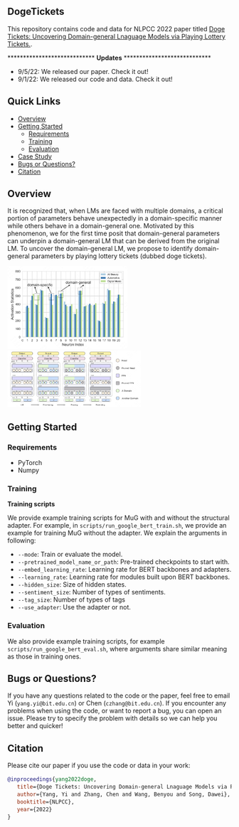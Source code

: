 ## DogeTickets

This repository contains code and data for NLPCC 2022 paper titled [Doge Tickets: Uncovering Domain-general Lnaguage Models via Playing Lottery Tickets.](https://arxiv.org/abs/2207.09638).

**************************** **Updates** ****************************

<!-- Thanks for your interest in our repo! -->

<!-- Probably you will think this as another *"empty"* repo of a preprint paper 🥱.
Wait a minute! The authors are working day and night 💪, to make the code and models available.
We anticipate the code will be out * **in one week** *. -->

* 9/5/22: We released our paper. Check it out!
* 9/1/22: We released our code and data. Check it out!

## Quick Links

  - [Overview](#overview)
  - [Getting Started](#getting-started)
    - [Requirements](#requirements)
    - [Training](#training)
    - [Evaluation](#evaluation)
  - [Case Study](#case-study)
  - [Bugs or Questions?](#bugs-or-questions)
  - [Citation](#citation)

## Overview

It is recognized that, when LMs are faced with multiple domains, a critical portion of parameters behave unexpectedly in a domain-specific manner while others behave in a domain-general one. Motivated by this phenomenon, we for the first time posit that domain-general parameters can underpin a domain-general LM that can be derived from the original LM. To uncover the domain-general LM, we propose to identify domain-general parameters by playing lottery tickets (dubbed doge tickets).

<img src="assets/motivation.png" width="270" alt="case" align=center/> <img src="assets/method.png" width="300" alt="case" align=center/>

## Getting Started

### Requirements

- PyTorch
- Numpy

### Training

**Training scripts**

We provide example training scripts for MuG with and without the structural adapter. For example, in `scripts/run_google_bert_train.sh`, we provide an example for training MuG without the adapter. We explain the arguments in following:
* `--mode`: Train or evaluate the model.
* `--pretrained_model_name_or_path`: Pre-trained checkpoints to start with.
* `--embed_learning_rate`: Learning rate for BERT backbones and adapters.
* `--learning_rate`: Learning rate for modules built upon BERT backbones.
* `--hidden_size`: Size of hidden states.
* `--sentiment_size`: Number of types of sentiments.
* `--tag_size`: Number of types of tags
* `--use_adapter`: Use the adapter or not.

### Evaluation

We also provide example training scripts, for example `scripts/run_google_bert_eval.sh`, where arguments share similar meaning as those in training ones.

## Bugs or Questions?

If you have any questions related to the code or the paper, feel free to email Yi (`yang.yi@bit.edu.cn`) or Chen (`czhang@bit.edu.cn`). If you encounter any problems when using the code, or want to report a bug, you can open an issue. Please try to specify the problem with details so we can help you better and quicker!

## Citation

Please cite our paper if you use the code or data in your work:

```bibtex
@inproceedings{yang2022doge,
   title={Doge Tickets: Uncovering Domain-general Lnaguage Models via Playing Lottery Tickets},
   author={Yang, Yi and Zhang, Chen and Wang, Benyou and Song, Dawei},
   booktitle={NLPCC},
   year={2022}
}
```
